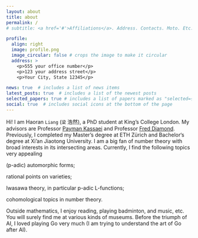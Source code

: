 ```yaml
---
layout: about
title: about
permalink: /
# subtitle: <a href='#'>Affiliations</a>. Address. Contacts. Moto. Etc.

profile:
  align: right
  image: profile.png
  image_circular: false # crops the image to make it circular
  address: >
    <p>555 your office number</p>
    <p>123 your address street</p>
    <p>Your City, State 12345</p>

news: true  # includes a list of news items
latest_posts: true  # includes a list of the newest posts
selected_papers: true # includes a list of papers marked as "selected={true}"
social: true  # includes social icons at the bottom of the page
---
```


Hi! I am Haoran `Liang` (`梁` 浩然), a PhD student at King’s College London. My advisors are Professor [Payman Kassaei](https://www.mathgenealogy.org/id.php?id=37022) and Professor [Fred Diamond](https://www.genealogy.math.ndsu.nodak.edu/id.php?id=49401). Previously, I completed my Master’s degree at ETH Zürich and Bachelor‘s degree at Xi’an Jiaotong University. I am a big fan of number theory with broad interests in its intersecting areas. Currently, I find the following topics very appealing

(p-adic) automorphic forms;

rational points on varieties;

Iwasawa theory, in particular p-adic L-functions;

cohomological topics in number theory.

Outside mathematics, I enjoy reading, playing badminton, and music, etc. You will surely find me at various kinds of museums. Before the triumph of AI, I loved playing Go very much (I am trying to understand the art of Go after AI).

<form method="post" action="https://forms.un-static.com/forms/90aa8fa89b2329b6d6676144e37688c2ef689cf1">